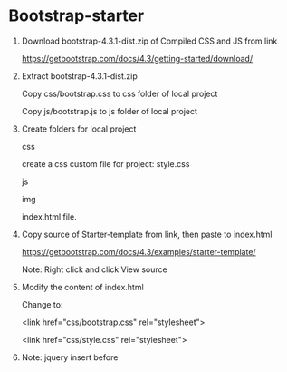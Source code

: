# Bootstrap-starter

 1. Download bootstrap-4.3.1-dist.zip of Compiled CSS and JS from link

    https://getbootstrap.com/docs/4.3/getting-started/download/

 2. Extract bootstrap-4.3.1-dist.zip

    Copy css/bootstrap.css to css folder of local project
    
    Copy js/bootstrap.js to js folder of local project

 3. Create folders for local project

    css
    
      create a css custom file for project: style.css
      
    js
    
    img

    index.html file.

 4. Copy source of Starter-template from link, then paste to index.html

    https://getbootstrap.com/docs/4.3/examples/starter-template/

    Note: Right click and click View source

 5. Modify the content of index.html

    Change to:
    
    \<link href="css/bootstrap.css" rel="stylesheet">
    
    \<link href="css/style.css" rel="stylesheet">
    
    <script src="js/bootstrap.js" ></script>
    
6. Note: jquery insert before  <script src="js/bootstrap.js" ></script>

 <script src="https://code.jquery.com/jquery-3.3.1.slim.min.js"></script>
